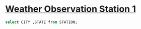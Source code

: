 # [Weather Observation Station 1](https://www.hackerrank.com/challenges/weather-observation-station-1/problem?isFullScreen=true)


```sql
select CITY ,STATE from STATION;
```